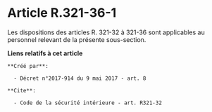 # Article R.321-36-1

Les dispositions des articles R. 321-32 à 321-36 sont applicables au personnel relevant de la présente sous-section.

**Liens relatifs à cet article**

	**Créé par**:

	  - Décret n°2017-914 du 9 mai 2017 - art. 8

	**Cite**:

	  - Code de la sécurité intérieure - art. R321-32

